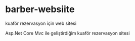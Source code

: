 # barber-websiite
kuaför rezervasyon için web sitesi

Asp.Net Core Mvc ile geliştirdiğim kuaför rezervasyon sitesi
